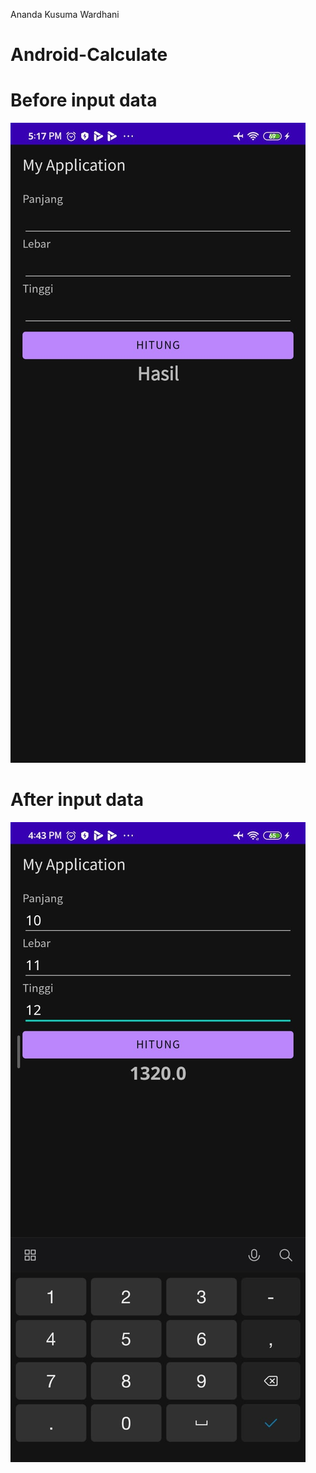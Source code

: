 Ananda Kusuma Wardhani
# Android-Calculate

# Before input data
![alt text](https://github.com/AnandaKW/Android-Calculate/blob/master/calculate-before.jpeg)

# After input data
![alt text](https://github.com/AnandaKW/Android-Calculate/blob/master/calculate-after.jpeg)
